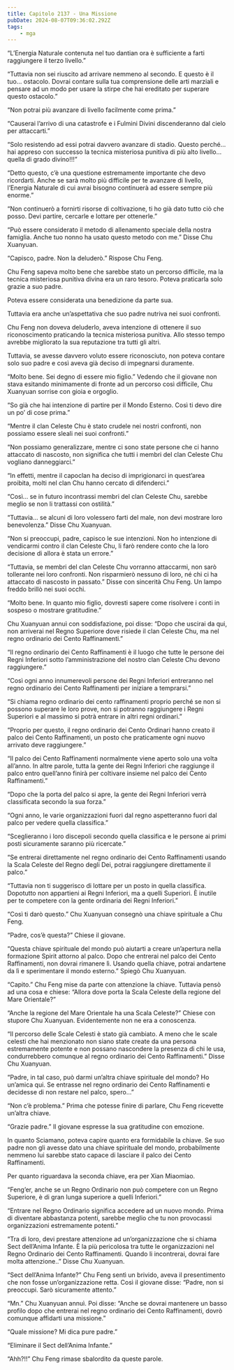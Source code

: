 ```yaml
---
title: Capitolo 2137 - Una Missione
pubDate: 2024-08-07T09:36:02.292Z
tags:
    - mga
---
```



“L’Energia Naturale contenuta nel tuo dantian ora è sufficiente a farti raggiungere il terzo livello.”

“Tuttavia non sei riuscito ad arrivare nemmeno al secondo. E questo è il tuo… ostacolo. Dovrai contare sulla tua comprensione delle arti marziali e pensare ad un modo per usare la stirpe che hai ereditato per superare questo ostacolo.”

“Non potrai più avanzare di livello facilmente come prima.”

“Causerai l’arrivo di una catastrofe e i Fulmini Divini discenderanno dal cielo per attaccarti.”

“Solo resistendo ad essi potrai davvero avanzare di stadio. Questo perché… hai appreso con successo la tecnica misteriosa punitiva di più alto livello… quella di grado divino!!!”

“Detto questo, c’è una questione estremamente importante che devo ricordarti. Anche se sarà molto più difficile per te avanzare di livello, l’Energia Naturale di cui avrai bisogno continuerà ad essere sempre più enorme.”

“Non continuerò a fornirti risorse di coltivazione, ti ho già dato tutto ciò che posso. Devi partire, cercarle e lottare per ottenerle.”

“Può essere considerato il metodo di allenamento speciale della nostra famiglia. Anche tuo nonno ha usato questo metodo con me.” Disse Chu Xuanyuan.

“Capisco, padre. Non la deluderò.” Rispose Chu Feng.

Chu Feng sapeva molto bene che sarebbe stato un percorso difficile, ma la tecnica misteriosa punitiva divina era un raro tesoro. Poteva praticarla solo grazie a suo padre.

Poteva essere considerata una benedizione da parte sua.

Tuttavia era anche un’aspettativa che suo padre nutriva nei suoi confronti.

Chu Feng non doveva deluderlo, aveva intenzione di ottenere il suo riconoscimento praticando la tecnica misteriosa punitiva. Allo stesso tempo avrebbe migliorato la sua reputazione tra tutti gli altri.

Tuttavia, se avesse davvero voluto essere riconosciuto, non poteva contare solo suo padre e così aveva già deciso di impegnarsi duramente.

“Molto bene. Sei degno di essere mio figlio.” Vedendo che il giovane non stava esitando minimamente di fronte ad un percorso così difficile, Chu Xuanyuan sorrise con gioia e orgoglio.

“So già che hai intenzione di partire per il Mondo Esterno. Così ti devo dire un po’ di cose prima.”

“Mentre il clan Celeste Chu è stato crudele nei nostri confronti, non possiamo essere sleali nei suoi confronti.”

“Non possiamo generalizzare, mentre ci sono state persone che ci hanno attaccato di nascosto, non significa che tutti i membri del clan Celeste Chu vogliano danneggiarci.”

“In effetti, mentre il capoclan ha deciso di imprigionarci in quest’area proibita, molti nel clan Chu hanno cercato di difenderci.”

“Così… se in futuro incontrassi membri del clan Celeste Chu, sarebbe meglio se non li trattassi con ostilità.”

“Tuttavia… se alcuni di loro volessero farti del male, non devi mostrare loro benevolenza.” Disse Chu Xuanyuan.

“Non si preoccupi, padre, capisco le sue intenzioni. Non ho intenzione di vendicarmi contro il clan Celeste Chu, li farò rendere conto che la loro decisione di allora è stata un errore.”

“Tuttavia, se membri del clan Celeste Chu vorranno attaccarmi, non sarò tollerante nei loro confronti. Non risparmierò nessuno di loro, né chi ci ha attaccato di nascosto in passato.” Disse con sincerità Chu Feng. Un lampo freddo brillò nei suoi occhi.

“Molto bene. In quanto mio figlio, dovresti sapere come risolvere i conti in sospeso o mostrare gratitudine.”

Chu Xuanyuan annuì con soddisfazione, poi disse: “Dopo che uscirai da qui, non arriverai nel Regno Superiore dove risiede il clan Celeste Chu, ma nel regno ordinario dei Cento Raffinamenti.”

“Il regno ordinario dei Cento Raffinamenti è il luogo che tutte le persone dei Regni Inferiori sotto l’amministrazione del nostro clan Celeste Chu devono raggiungere.”

“Così ogni anno innumerevoli persone dei Regni Inferiori entreranno nel regno ordinario dei Cento Raffinamenti per iniziare a temprarsi.”

“Si chiama regno ordinario dei cento raffinamenti proprio perché se non si possono superare le loro prove, non si potranno raggiungere i Regni Superiori e al massimo si potrà entrare in altri regni ordinari.”

“Proprio per questo, il regno ordinario dei Cento Ordinari hanno creato il palco dei Cento Raffinamenti, un posto che praticamente ogni nuovo arrivato deve raggiungere.”

“Il palco dei Cento Raffinamenti normalmente viene aperto solo una volta all’anno. In altre parole, tutta la gente dei Regni Inferiori che raggiunge il palco entro quell’anno finirà per coltivare insieme nel palco dei Cento Raffinamenti.”

“Dopo che la porta del palco si apre, la gente dei Regni Inferiori verrà classificata secondo la sua forza.”

“Ogni anno, le varie organizzazioni fuori dal regno aspetteranno fuori dal palco per vedere quella classifica.”

“Sceglieranno i loro discepoli secondo quella classifica e le persone ai primi posti sicuramente saranno più ricercate.”

“Se entrerai direttamente nel regno ordinario dei Cento Raffinamenti usando la Scala Celeste del Regno degli Dei, potrai raggiungere direttamente il palco.”

“Tuttavia non ti suggerisco di lottare per un posto in quella classifica. Dopotutto non appartieni ai Regni Inferiori, ma a quelli Superiori. È inutile per te competere con la gente ordinaria dei Regni Inferiori.”

“Così ti darò questo.” Chu Xuanyuan consegnò una chiave spirituale a Chu Feng.

“Padre, cos’è questa?” Chiese il giovane.

“Questa chiave spirituale del mondo può aiutarti a creare un’apertura nella formazione Spirit attorno al palco. Dopo che entrerai nel palco dei Cento Raffinamenti, non dovrai rimanere lì. Usando quella chiave, potrai andartene da lì e sperimentare il mondo esterno.” Spiegò Chu Xuanyuan.

“Capito.” Chu Feng mise da parte con attenzione la chiave. Tuttavia pensò ad una cosa e chiese: “Allora dove porta la Scala Celeste della regione del Mare Orientale?”

“Anche la regione del Mare Orientale ha una Scala Celeste?” Chiese con stupore Chu Xuanyuan. Evidentemente non ne era a conoscenza.

“Il percorso delle Scale Celesti è stato già cambiato. A meno che le scale celesti che hai menzionato non siano state create da una persona estremamente potente e non possano nascondere la presenza di chi le usa, condurrebbero comunque al regno ordinario dei Cento Raffinamenti.” Disse Chu Xuanyuan.

“Padre, in tal caso, può darmi un’altra chiave spirituale del mondo? Ho un’amica qui. Se entrasse nel regno ordinario dei Cento Raffinamenti e decidesse di non restare nel palco, spero…”

“Non c’è problema.” Prima che potesse finire di parlare, Chu Feng ricevette un’altra chiave.

“Grazie padre.” Il giovane espresse la sua gratitudine con emozione.

In quanto Sciamano, poteva capire quanto era formidabile la chiave. Se suo padre non gli avesse dato una chiave spirituale del mondo, probabilmente nemmeno lui sarebbe stato capace di lasciare il palco dei Cento Raffinamenti.

Per quanto riguardava la seconda chiave, era per Xian Miaomiao.

“Feng’er, anche se un Regno Ordinario non può competere con un Regno Superiore, è di gran lunga superiore a quelli Inferiori.”

“Entrare nel Regno Ordinario significa accedere ad un nuovo mondo. Prima di diventare abbastanza potenti, sarebbe meglio che tu non provocassi organizzazioni estremamente potenti.”

“Tra di loro, devi prestare attenzione ad un’organizzazione che si chiama Sect dell’Anima Infante. È la più pericolosa tra tutte le organizzazioni nel Regno Ordinario dei Cento Raffinamenti. Quando li incontrerai, dovrai fare molta attenzione..” Disse Chu Xuanyuan.

“Sect dell’Anima Infante?” Chu Feng sentì un brivido, aveva il presentimento che non fosse un’organizzazione retta. Così il giovane disse: “Padre, non si preoccupi. Sarò sicuramente attento.”

“Mn.” Chu Xuanyuan annuì. Poi disse: “Anche se dovrai mantenere un basso profilo dopo che entrerai nel regno ordinario dei Cento Raffinamenti, dovrò comunque affidarti una missione.”

“Quale missione? Mi dica pure padre.”

“Eliminare il Sect dell’Anima Infante.”

“Ahh?!!” Chu Feng rimase sbalordito da queste parole.


